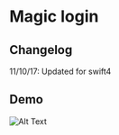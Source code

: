 # Magic login

## Changelog
11/10/17: Updated for swift4

## Demo
![Alt Text](https://github.com/arnaud512/MagicLoginSwift3/master/demo.gif)
